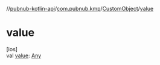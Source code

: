 //[pubnub-kotlin-api](../../../index.md)/[com.pubnub.kmp](../index.md)/[CustomObject](index.md)/[value](value.md)

# value

[ios]\
val [value](value.md): [Any](https://kotlinlang.org/api/latest/jvm/stdlib/kotlin/-any/index.html)
